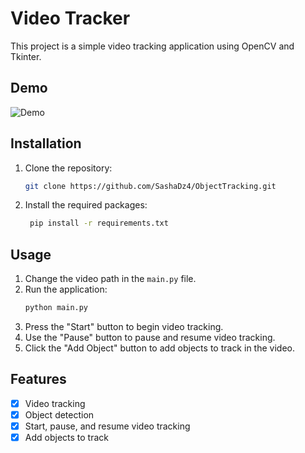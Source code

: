 # Video Tracker

This project is a simple video tracking application using OpenCV and Tkinter.

## Demo
![Demo](demo.gif)

## Installation

1. Clone the repository:
   ```bash
   git clone https://github.com/SashaDz4/ObjectTracking.git
   ```
2. Install the required packages:
   ```bash
    pip install -r requirements.txt
    ```
   
## Usage

1. Change the video path in the `main.py` file.
2. Run the application:
   ```bash
   python main.py
   ```
3. Press the "Start" button to begin video tracking.
4. Use the "Pause" button to pause and resume video tracking.
5. Click the "Add Object" button to add objects to track in the video.

## Features

- [x] Video tracking
- [x] Object detection
- [x] Start, pause, and resume video tracking
- [x] Add objects to track
